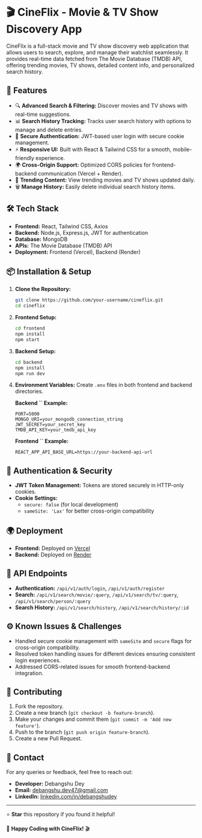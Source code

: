# 🎬 CineFlix - Movie & TV Show Discovery App

CineFlix is a full-stack movie and TV show discovery web application that allows users to search, explore, and manage their watchlist seamlessly. It provides real-time data fetched from The Movie Database (TMDB) API, offering trending movies, TV shows, detailed content info, and personalized search history.

## 🚀 Features

- 🔍 **Advanced Search & Filtering:** Discover movies and TV shows with real-time suggestions.
- 📊 **Search History Tracking:** Tracks user search history with options to manage and delete entries.
- 🔐 **Secure Authentication:** JWT-based user login with secure cookie management.
- ⚡ **Responsive UI:** Built with React & Tailwind CSS for a smooth, mobile-friendly experience.
- 🌍 **Cross-Origin Support:** Optimized CORS policies for frontend-backend communication (Vercel + Render).
- 🎥 **Trending Content:** View trending movies and TV shows updated daily.
- 🗑️ **Manage History:** Easily delete individual search history items.

## 🛠️ Tech Stack

- **Frontend:** React, Tailwind CSS, Axios
- **Backend:** Node.js, Express.js, JWT for authentication
- **Database:** MongoDB
- **APIs:** The Movie Database (TMDB) API
- **Deployment:** Frontend (Vercel), Backend (Render)

## 📦 Installation & Setup

1. **Clone the Repository:**

   ```bash
   git clone https://github.com/your-username/cineflix.git
   cd cineflix
   ```

2. **Frontend Setup:**

   ```bash
   cd frontend
   npm install
   npm start
   ```

3. **Backend Setup:**

   ```bash
   cd backend
   npm install
   npm run dev
   ```

4. **Environment Variables:** Create `.env` files in both frontend and backend directories.

   **Backend **``** Example:**

   ```env
   PORT=5000
   MONGO_URI=your_mongodb_connection_string
   JWT_SECRET=your_secret_key
   TMDB_API_KEY=your_tmdb_api_key
   ```

   **Frontend **``** Example:**

   ```env
   REACT_APP_API_BASE_URL=https://your-backend-api-url
   ```

## 🔐 Authentication & Security

- **JWT Token Management:** Tokens are stored securely in HTTP-only cookies.
- **Cookie Settings:**
  - `secure: false` (for local development)
  - `sameSite: 'Lax'` for better cross-origin compatibility

## 🌍 Deployment

- **Frontend:** Deployed on [Vercel](https://vercel.com/)
- **Backend:** Deployed on [Render](https://render.com/)

## 📝 API Endpoints

- **Authentication:** `/api/v1/auth/login`, `/api/v1/auth/register`
- **Search:** `/api/v1/search/movie/:query`, `/api/v1/search/tv/:query`, `/api/v1/search/person/:query`
- **Search History:** `/api/v1/search/history`, `/api/v1/search/history/:id`

## ⚙️ Known Issues & Challenges

- Handled secure cookie management with `sameSite` and `secure` flags for cross-origin compatibility.
- Resolved token handling issues for different devices ensuring consistent login experiences.
- Addressed CORS-related issues for smooth frontend-backend integration.

## 🤝 Contributing

1. Fork the repository.
2. Create a new branch (`git checkout -b feature-branch`).
3. Make your changes and commit them (`git commit -m 'Add new feature'`).
4. Push to the branch (`git push origin feature-branch`).
5. Create a new Pull Request.

## 📧 Contact

For any queries or feedback, feel free to reach out:

- **Developer:** Debangshu Dey
- **Email:** [debangshu.dey47@gmail.com](mailto\:debangshu.dey47@gmail.com)
- **LinkedIn:** [linkedin.com/in/debangshudey](https://www.linkedin.com/in/debangshudey)

---

⭐ **Star** this repository if you found it helpful!

🎉 **Happy Coding with CineFlix!** 🎬


